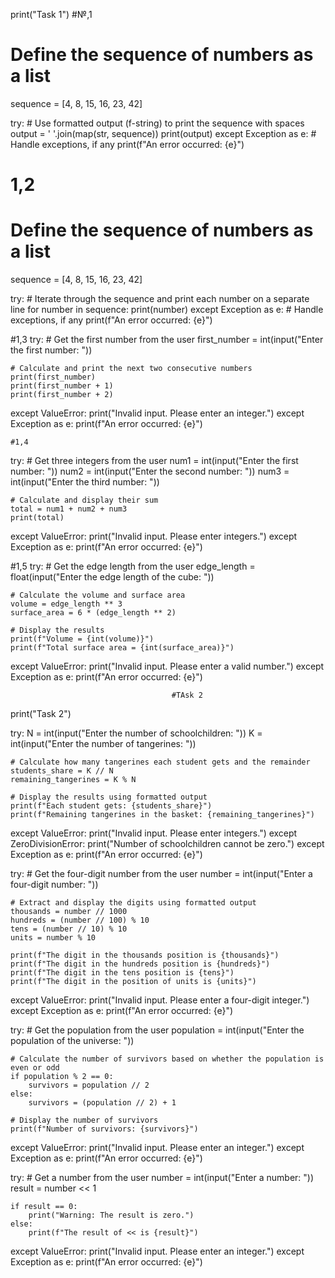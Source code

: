 print("Task 1")
#№,1
# Define the sequence of numbers as a list
sequence = [4, 8, 15, 16, 23, 42]

try:
    # Use formatted output (f-string) to print the sequence with spaces
    output = ' '.join(map(str, sequence))
    print(output)
except Exception as e:
    # Handle exceptions, if any
    print(f"An error occurred: {e}")
    
   # 1,2
# Define the sequence of numbers as a list
sequence = [4, 8, 15, 16, 23, 42]

try:
    # Iterate through the sequence and print each number on a separate line
    for number in sequence:
        print(number)
except Exception as e:
    # Handle exceptions, if any
    print(f"An error occurred: {e}")

#1,3
try:
    # Get the first number from the user
    first_number = int(input("Enter the first number: "))
    
    # Calculate and print the next two consecutive numbers
    print(first_number)
    print(first_number + 1)
    print(first_number + 2)
except ValueError:
    print("Invalid input. Please enter an integer.")
except Exception as e:
    print(f"An error occurred: {e}")
    
    #1,4
try:
    # Get three integers from the user
    num1 = int(input("Enter the first number: "))
    num2 = int(input("Enter the second number: "))
    num3 = int(input("Enter the third number: "))
    
    # Calculate and display their sum
    total = num1 + num2 + num3
    print(total)
except ValueError:
    print("Invalid input. Please enter integers.")
except Exception as e:
    print(f"An error occurred: {e}")

#1,5
try:
    # Get the edge length from the user
    edge_length = float(input("Enter the edge length of the cube: "))
    
    # Calculate the volume and surface area
    volume = edge_length ** 3
    surface_area = 6 * (edge_length ** 2)
    
    # Display the results
    print(f"Volume = {int(volume)}")
    print(f"Total surface area = {int(surface_area)}")
except ValueError:
    print("Invalid input. Please enter a valid number.")
except Exception as e:
    print(f"An error occurred: {e}")





                                        #TAsk 2
print("Task 2")
                                        
try:
    N = int(input("Enter the number of schoolchildren: "))
    K = int(input("Enter the number of tangerines: "))
    
    # Calculate how many tangerines each student gets and the remainder
    students_share = K // N
    remaining_tangerines = K % N
    
    # Display the results using formatted output
    print(f"Each student gets: {students_share}")
    print(f"Remaining tangerines in the basket: {remaining_tangerines}")
except ValueError:
    print("Invalid input. Please enter integers.")
except ZeroDivisionError:
    print("Number of schoolchildren cannot be zero.")
except Exception as e:
    print(f"An error occurred: {e}")

try:
    # Get the four-digit number from the user
    number = int(input("Enter a four-digit number: "))
    
    # Extract and display the digits using formatted output
    thousands = number // 1000
    hundreds = (number // 100) % 10
    tens = (number // 10) % 10
    units = number % 10
    
    print(f"The digit in the thousands position is {thousands}")
    print(f"The digit in the hundreds position is {hundreds}")
    print(f"The digit in the tens position is {tens}")
    print(f"The digit in the position of units is {units}")
except ValueError:
    print("Invalid input. Please enter a four-digit integer.")
except Exception as e:
    print(f"An error occurred: {e}")

try:
    # Get the population from the user
    population = int(input("Enter the population of the universe: "))
    
    # Calculate the number of survivors based on whether the population is even or odd
    if population % 2 == 0:
        survivors = population // 2
    else:
        survivors = (population // 2) + 1
    
    # Display the number of survivors
    print(f"Number of survivors: {survivors}")
except ValueError:
    print("Invalid input. Please enter an integer.")
except Exception as e:
    print(f"An error occurred: {e}")

try:
    # Get a number from the user
    number = int(input("Enter a number: "))
    result = number << 1
    
    if result == 0:
        print("Warning: The result is zero.")
    else:
        print(f"The result of << is {result}")
except ValueError:
    print("Invalid input. Please enter an integer.")
except Exception as e:
    print(f"An error occurred: {e}")
